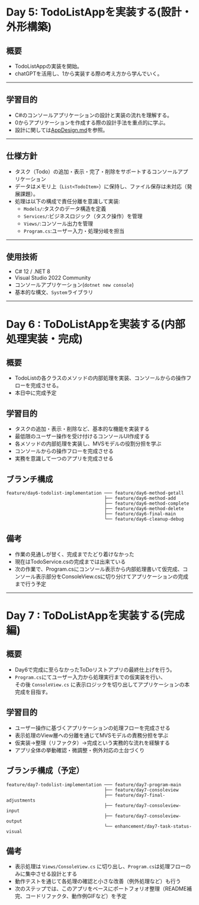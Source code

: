 # Day 5: TodoListAppを実装する(設計・外形構築)

## 概要
- TodoListAppの実装を開始。
- chatGPTを活用し、1から実装する際の考え方から学んでいく。

---

## 学習目的
- C#のコンソールアプリケーションの設計と実装の流れを理解する。
- 0からアプリケーションを作成する際の設計手法を重点的に学ぶ。
- 設計に関しては[AppDesign.md](./AppDesign.md)を参照。

---

## 仕様方針
- タスク（Todo）の追加・表示・完了・削除をサポートするコンソールアプリケーション
- データはメモリ上（`List<TodoItem>`）に保持し、ファイル保存は未対応（発展課題）。
- 処理は以下の構成で責任分離を意識して実装:
  - `Models/`:タスクのデータ構造を定義
  - `Services/`:ビジネスロジック（タスク操作）を管理
  - `Views/`:コンソール出力を管理
  - `Program.cs`:ユーザー入力・処理分岐を担当

---

## 使用技術
- C# 12 / .NET 8
- Visual Studio 2022 Community
- コンソールアプリケーション(`dotnet new console`)
- 基本的な構文、`System`ライブラリ

---

# Day 6 : ToDoListAppを実装する(内部処理実装・完成)

## 概要
- TodoListの各クラスのメソッドの内部処理を実装、コンソールからの操作フローを完成させる。
- 本日中に完成予定

## 学習目的
- タスクの追加・表示・削除など、基本的な機能を実装する
- 最低限のユーザー操作を受け付けるコンソールUI作成する
- 各メソッドの内部処理を実装し、MVSモデルの役割分担を学ぶ
- コンソールからの操作フローを完成させる
- 実務を意識して一つのアプリを完成させる

## ブランチ構成
```
feature/day6-todolist-implementation ─── feature/day6-method-getall
                                     ├── feature/day6-method-add
                                     ├── feature/day6-method-complete
                                     ├── feature/day6-method-delete
                                     ├── feature/day6-final-main
                                     └── feature/day6-cleanup-debug

```

## 備考
- 作業の見通しが甘く、完成までたどり着けなかった
- 現在はTodoService.csの完成までは出来ている
- 次の作業で、Program.csにコンソール表示から内部処理書いて仮完成、コンソール表示部分をConsoleView.csに切り分けてアプリケーションの完成まで行う予定

---

# Day 7 : ToDoListAppを実装する(完成編)

## 概要
- Day6で完成に至らなかったToDoリストアプリの最終仕上げを行う。
- `Program.cs`にてユーザー入力から処理実行までの仮実装を行い、  
  その後 `ConsoleView.cs` に表示ロジックを切り出してアプリケーションの本完成を目指す。

## 学習目的
- ユーザー操作に基づくアプリケーションの処理フローを完成させる
- 表示処理のView層への分離を通じてMVSモデルの責務分担を学ぶ
- 仮実装→整理（リファクタ）→完成という実務的な流れを経験する
- アプリ全体の挙動確認・微調整・例外対応の土台づくり

## ブランチ構成（予定）
```
feature/day7-todolist-implementation ─── feature/day7-program-main
                                     ├── feature/day7-consoleview
                                     ├── feature/day7-final-adjustments
                                     ├── feature/day7-consoleview-input
                                     ├── feature/day7-consoleview-output
                                     └── enhancement/day7-task-status-visual
```

## 備考
- 表示処理は `Views/ConsoleView.cs` に切り出し、`Program.cs`は処理フローのみに集中させる設計とする
- 動作テストを通じて各処理の確認と小さな改善（例外処理など）も行う
- 次のステップでは、このアプリをベースにポートフォリオ整理（README補完、コードリファクタ、動作例GIFなど）を予定
